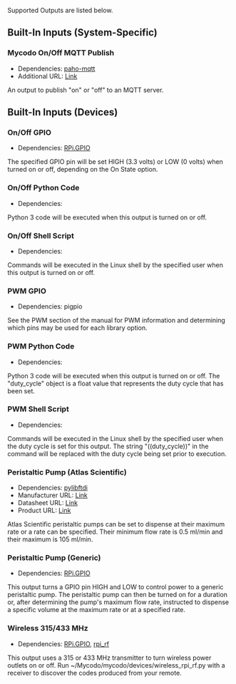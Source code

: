 Supported Outputs are listed below.

## Built-In Inputs (System-Specific)

### Mycodo On/Off MQTT Publish

- Dependencies: [paho-mqtt](https://pypi.org/project/paho-mqtt)
- Additional URL: [Link](http://www.eclipse.org/paho/)

An output to publish "on" or "off" to an MQTT server.

## Built-In Inputs (Devices)

###  On/Off GPIO

- Dependencies: [RPi.GPIO](https://pypi.org/project/RPi.GPIO)

The specified GPIO pin will be set HIGH (3.3 volts) or LOW (0 volts) when turned on or off, depending on the On State option.

###  On/Off Python Code

- Dependencies: 

Python 3 code will be executed when this output is turned on or off.

###  On/Off Shell Script

- Dependencies: 

Commands will be executed in the Linux shell by the specified user when this output is turned on or off.

###  PWM GPIO

- Dependencies: pigpio

See the PWM section of the manual for PWM information and determining which pins may be used for each library option. 

###  PWM Python Code

- Dependencies: 

Python 3 code will be executed when this output is turned on or off. The "duty_cycle" object is a float value that represents the duty cycle that has been set.

###  PWM Shell Script

- Dependencies: 

Commands will be executed in the Linux shell by the specified user when the duty cycle is set for this output. The string "((duty_cycle))" in the command will be replaced with the duty cycle being set prior to execution.

###  Peristaltic Pump (Atlas Scientific)

- Dependencies: [pylibftdi](https://pypi.org/project/pylibftdi)
- Manufacturer URL: [Link](https://atlas-scientific.com/peristaltic/)
- Datasheet URL: [Link](https://www.atlas-scientific.com/files/EZO_PMP_Datasheet.pdf)
- Product URL: [Link](https://atlas-scientific.com/peristaltic/ezo-pmp/)

Atlas Scientific peristaltic pumps can be set to dispense at their maximum rate or a rate can be specified. Their minimum flow rate is 0.5 ml/min and their maximum is 105 ml/min.

###  Peristaltic Pump (Generic)

- Dependencies: [RPi.GPIO](https://pypi.org/project/RPi.GPIO)

This output turns a GPIO pin HIGH and LOW to control power to a generic peristaltic pump. The peristaltic pump can then be turned on for a duration or, after determining the pump's maximum flow rate, instructed to dispense a specific volume at the maximum rate or at a specified rate.

###  Wireless 315/433 MHz

- Dependencies: [RPi.GPIO](https://pypi.org/project/RPi.GPIO), [rpi_rf](https://pypi.org/project/rpi_rf)

This output uses a 315 or 433 MHz transmitter to turn wireless power outlets on or off. Run ~/Mycodo/mycodo/devices/wireless_rpi_rf.py with a receiver to discover the codes produced from your remote.

